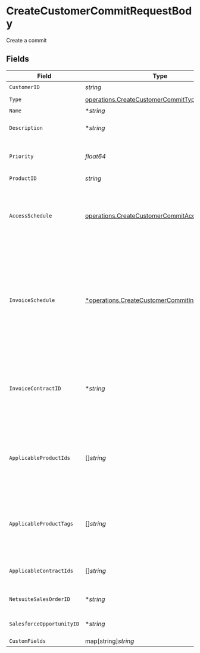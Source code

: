 # CreateCustomerCommitRequestBody

Create a commit


## Fields

| Field                                                                                                                                                                                                                                                                            | Type                                                                                                                                                                                                                                                                             | Required                                                                                                                                                                                                                                                                         | Description                                                                                                                                                                                                                                                                      |
| -------------------------------------------------------------------------------------------------------------------------------------------------------------------------------------------------------------------------------------------------------------------------------- | -------------------------------------------------------------------------------------------------------------------------------------------------------------------------------------------------------------------------------------------------------------------------------- | -------------------------------------------------------------------------------------------------------------------------------------------------------------------------------------------------------------------------------------------------------------------------------- | -------------------------------------------------------------------------------------------------------------------------------------------------------------------------------------------------------------------------------------------------------------------------------- |
| `CustomerID`                                                                                                                                                                                                                                                                     | *string*                                                                                                                                                                                                                                                                         | :heavy_check_mark:                                                                                                                                                                                                                                                               | N/A                                                                                                                                                                                                                                                                              |
| `Type`                                                                                                                                                                                                                                                                           | [operations.CreateCustomerCommitType](../../models/operations/createcustomercommittype.md)                                                                                                                                                                                       | :heavy_check_mark:                                                                                                                                                                                                                                                               | N/A                                                                                                                                                                                                                                                                              |
| `Name`                                                                                                                                                                                                                                                                           | **string*                                                                                                                                                                                                                                                                        | :heavy_minus_sign:                                                                                                                                                                                                                                                               | displayed on invoices                                                                                                                                                                                                                                                            |
| `Description`                                                                                                                                                                                                                                                                    | **string*                                                                                                                                                                                                                                                                        | :heavy_minus_sign:                                                                                                                                                                                                                                                               | Used only in UI/API. It is not exposed to end customers.                                                                                                                                                                                                                         |
| `Priority`                                                                                                                                                                                                                                                                       | *float64*                                                                                                                                                                                                                                                                        | :heavy_check_mark:                                                                                                                                                                                                                                                               | If multiple credits or commits are applicable, the one with the lower priority will apply first.                                                                                                                                                                                 |
| `ProductID`                                                                                                                                                                                                                                                                      | *string*                                                                                                                                                                                                                                                                         | :heavy_check_mark:                                                                                                                                                                                                                                                               | N/A                                                                                                                                                                                                                                                                              |
| `AccessSchedule`                                                                                                                                                                                                                                                                 | [operations.CreateCustomerCommitAccessSchedule](../../models/operations/createcustomercommitaccessschedule.md)                                                                                                                                                                   | :heavy_check_mark:                                                                                                                                                                                                                                                               | Schedule for distributing the commit to the customer. For "POSTPAID" commits only one schedule item is allowed and amount must match invoice_schedule total.                                                                                                                     |
| `InvoiceSchedule`                                                                                                                                                                                                                                                                | [*operations.CreateCustomerCommitInvoiceSchedule](../../models/operations/createcustomercommitinvoiceschedule.md)                                                                                                                                                                | :heavy_minus_sign:                                                                                                                                                                                                                                                               | Required for "POSTPAID" commits: the true up invoice will be generated at this time and only one schedule item is allowed; the total must match accesss_schedule amount. Optional for "PREPAID" commits: if not provided, this will be a "complimentary" commit with no invoice. |
| `InvoiceContractID`                                                                                                                                                                                                                                                              | **string*                                                                                                                                                                                                                                                                        | :heavy_minus_sign:                                                                                                                                                                                                                                                               | The contract that this commit will be billed on. This is required for "POSTPAID" commits and for "PREPAID" commits unless there is no invoice schedule above (i.e., the commit is 'free').                                                                                       |
| `ApplicableProductIds`                                                                                                                                                                                                                                                           | []*string*                                                                                                                                                                                                                                                                       | :heavy_minus_sign:                                                                                                                                                                                                                                                               | Which products the commit applies to. If both applicable_product_ids and applicable_product_tags are not provided, the commit applies to all products.                                                                                                                           |
| `ApplicableProductTags`                                                                                                                                                                                                                                                          | []*string*                                                                                                                                                                                                                                                                       | :heavy_minus_sign:                                                                                                                                                                                                                                                               | Which tags the commit applies to. If both applicable_product_ids and applicable_product_tags are not provided, the commit applies to all products.                                                                                                                               |
| `ApplicableContractIds`                                                                                                                                                                                                                                                          | []*string*                                                                                                                                                                                                                                                                       | :heavy_minus_sign:                                                                                                                                                                                                                                                               | Which contract the commit applies to. If not provided, the commit applies to all contracts.                                                                                                                                                                                      |
| `NetsuiteSalesOrderID`                                                                                                                                                                                                                                                           | **string*                                                                                                                                                                                                                                                                        | :heavy_minus_sign:                                                                                                                                                                                                                                                               | This field's availability is dependent on your client's configuration.                                                                                                                                                                                                           |
| `SalesforceOpportunityID`                                                                                                                                                                                                                                                        | **string*                                                                                                                                                                                                                                                                        | :heavy_minus_sign:                                                                                                                                                                                                                                                               | This field's availability is dependent on your client's configuration.                                                                                                                                                                                                           |
| `CustomFields`                                                                                                                                                                                                                                                                   | map[string]*string*                                                                                                                                                                                                                                                              | :heavy_minus_sign:                                                                                                                                                                                                                                                               | N/A                                                                                                                                                                                                                                                                              |